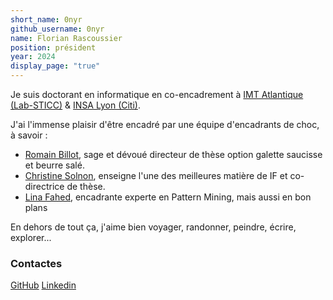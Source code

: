 ```yaml
---
short_name: 0nyr
github_username: 0nyr
name: Florian Rascoussier
position: président
year: 2024
display_page: "true"
---
```


Je suis doctorant en informatique en co-encadrement à [IMT Atlantique (Lab-STICC)](https://labsticc.fr/fr) & [INSA Lyon (Citi)](https://www.citi-lab.fr/).

J'ai l'immense plaisir d'être encadré par une équipe d'encadrants de choc, à savoir :
+ [Romain Billot](https://www.imt-atlantique.fr/fr/personne/romain-billot), sage et dévoué directeur de thèse option galette saucisse et beurre salé.
+ [Christine Solnon](http://perso.citi.insa-lyon.fr/csolnon/), enseigne l'une des meilleures matière de IF et co-directrice de thèse.
+ [Lina Fahed](https://www.imt-atlantique.fr/en/person/lina-fahed), encadrante experte en Pattern Mining, mais aussi en bon plans

En dehors de tout ça, j'aime bien voyager, randonner, peindre, écrire, explorer... 

### Contactes
[GitHub](https://github.com/0nyr)
[Linkedin](https://www.linkedin.com/in/florian-rascoussier-onyr/)